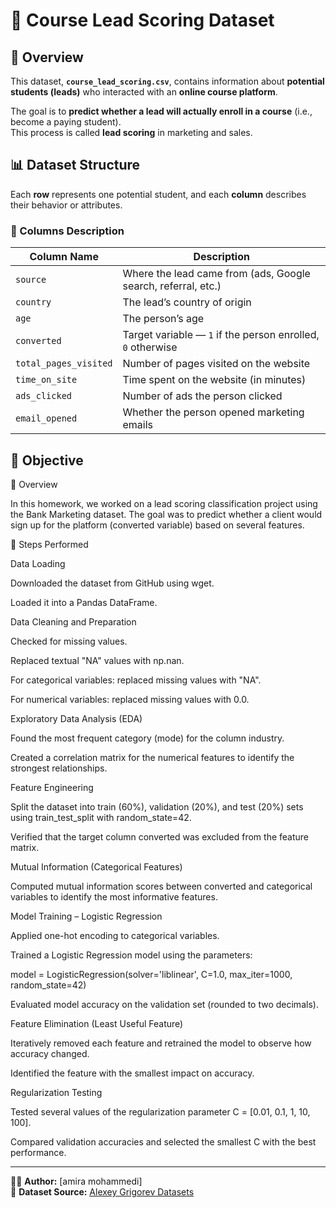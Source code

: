 # 🎯 Course Lead Scoring Dataset

## 📘 Overview

This dataset, **`course_lead_scoring.csv`**, contains information about **potential students (leads)** who interacted with an **online course platform**.

The goal is to **predict whether a lead will actually enroll in a course** (i.e., become a paying student).  
This process is called **lead scoring** in marketing and sales.

## 📊 Dataset Structure

Each **row** represents one potential student, and each **column** describes their behavior or attributes.

### 🧩 Columns Description

| Column Name           | Description |
|------------------------|-------------|
| `source`               | Where the lead came from (ads, Google search, referral, etc.) |
| `country`              | The lead’s country of origin |
| `age`                  | The person’s age |
| `converted`            | Target variable — `1` if the person enrolled, `0` otherwise |
| `total_pages_visited`  | Number of pages visited on the website |
| `time_on_site`         | Time spent on the website (in minutes) |
| `ads_clicked`          | Number of ads the person clicked |
| `email_opened`         | Whether the person opened marketing emails |

## 🧠 Objective

📘 Overview

In this homework, we worked on a lead scoring classification project using the Bank Marketing dataset. The goal was to predict whether a client would sign up for the platform (converted variable) based on several features.

🧩 Steps Performed

Data Loading

Downloaded the dataset from GitHub using wget.

Loaded it into a Pandas DataFrame.

Data Cleaning and Preparation

Checked for missing values.

Replaced textual "NA" values with np.nan.

For categorical variables: replaced missing values with "NA".

For numerical variables: replaced missing values with 0.0.

Exploratory Data Analysis (EDA)

Found the most frequent category (mode) for the column industry.

Created a correlation matrix for the numerical features to identify the strongest relationships.

Feature Engineering

Split the dataset into train (60%), validation (20%), and test (20%) sets using train_test_split with random_state=42.

Verified that the target column converted was excluded from the feature matrix.

Mutual Information (Categorical Features)

Computed mutual information scores between converted and categorical variables to identify the most informative features.

Model Training – Logistic Regression

Applied one-hot encoding to categorical variables.

Trained a Logistic Regression model using the parameters:

model = LogisticRegression(solver='liblinear', C=1.0, max_iter=1000, random_state=42)


Evaluated model accuracy on the validation set (rounded to two decimals).

Feature Elimination (Least Useful Feature)

Iteratively removed each feature and retrained the model to observe how accuracy changed.

Identified the feature with the smallest impact on accuracy.

Regularization Testing

Tested several values of the regularization parameter C = [0.01, 0.1, 1, 10, 100].

Compared validation accuracies and selected the smallest C with the best performance.

 

---

👩‍💻 **Author:** [amira mohammedi]  
📅 **Dataset Source:** [Alexey Grigorev Datasets](https://github.com/alexeygrigorev/datasets)
